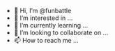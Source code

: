 - 👋 Hi, I’m @funbattle
- 👀 I’m interested in ...
- 🌱 I’m currently learning ...
- 💞️ I’m looking to collaborate on ...
- 📫 How to reach me ...

<!---
funbattle/funbattle is a ✨ special ✨ repository because its `README.md` (this file) appears on your GitHub profile.
You can click the Preview link to take a look at your changes.
--->
